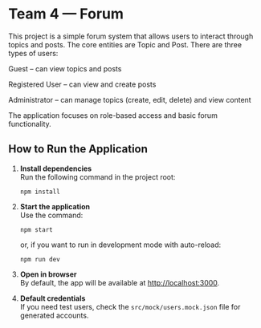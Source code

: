 # Team 4 — Forum

This project is a simple forum system that allows users to interact through topics and posts.
The core entities are Topic and Post.
There are three types of users:

Guest – can view topics and posts

Registered User – can view and create posts

Administrator – can manage topics (create, edit, delete) and view content

The application focuses on role-based access and basic forum functionality.

## How to Run the Application

1. **Install dependencies**  
   Run the following command in the project root:

    ```
    npm install
    ```

2. **Start the application**  
   Use the command:

    ```
    npm start
    ```

    or, if you want to run in development mode with auto-reload:

    ```
    npm run dev
    ```

3. **Open in browser**  
   By default, the app will be available at [http://localhost:3000](http://localhost:3000).

4. **Default credentials**  
   If you need test users, check the `src/mock/users.mock.json` file for generated accounts.
